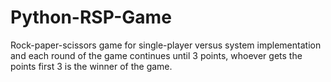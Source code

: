 # Python-RSP-Game
Rock-paper-scissors game for single-player versus system implementation  and each round of the game continues until 3 points, whoever gets the points first  3 is the winner of the game.
